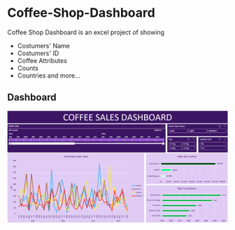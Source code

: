 # Coffee-Shop-Dashboard
Coffee Shop Dashboard is an excel project of showing
- Costumers' Name
- Costumers' ID
- Coffee Attributes
- Counts
- Countries
and more...
## Dashboard
![](https://github.com/ogtknscn/Coffee-Shop-Dashboard/blob/main/Coffee_Order_Project/Dashboard_SS.png?raw=true)
